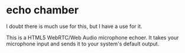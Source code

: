 # echo chamber

I doubt there is much use for this, but I have a use for it.

This is a HTML5 WebRTC/Web Audio microphone echoer.
It takes your microphone input and sends it to your system's default output.

